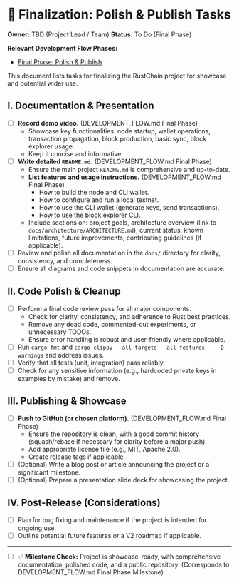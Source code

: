 # 🚀 Finalization: Polish & Publish Tasks

**Owner:** TBD (Project Lead / Team)
**Status:** To Do (Final Phase)

**Relevant Development Flow Phases:**
- [Final Phase: Polish & Publish](../../docs/development_breakdown/DEVELOPMENT_FLOW.md#final-phase-polish--publish)

This document lists tasks for finalizing the RustChain project for showcase and potential wider use.

## I. Documentation & Presentation

- [ ] **Record demo video.** (DEVELOPMENT_FLOW.md Final Phase)
    - Showcase key functionalities: node startup, wallet operations, transaction propagation, block production, basic sync, block explorer usage.
    - Keep it concise and informative.
- [ ] **Write detailed `README.md`.** (DEVELOPMENT_FLOW.md Final Phase)
    - Ensure the main project `README.md` is comprehensive and up-to-date.
    - **List features and usage instructions.** (DEVELOPMENT_FLOW.md Final Phase)
        - How to build the node and CLI wallet.
        - How to configure and run a local testnet.
        - How to use the CLI wallet (generate keys, send transactions).
        - How to use the block explorer CLI.
    - Include sections on: project goals, architecture overview (link to `docs/architecture/ARCHITECTURE.md`), current status, known limitations, future improvements, contributing guidelines (if applicable).
- [ ] Review and polish all documentation in the `docs/` directory for clarity, consistency, and completeness.
- [ ] Ensure all diagrams and code snippets in documentation are accurate.

## II. Code Polish & Cleanup

- [ ] Perform a final code review pass for all major components.
    - Check for clarity, consistency, and adherence to Rust best practices.
    - Remove any dead code, commented-out experiments, or unnecessary TODOs.
    - Ensure error handling is robust and user-friendly where applicable.
- [ ] Run `cargo fmt` and `cargo clippy --all-targets --all-features -- -D warnings` and address issues.
- [ ] Verify that all tests (unit, integration) pass reliably.
- [ ] Check for any sensitive information (e.g., hardcoded private keys in examples by mistake) and remove.

## III. Publishing & Showcase

- [ ] **Push to GitHub (or chosen platform).** (DEVELOPMENT_FLOW.md Final Phase)
    - Ensure the repository is clean, with a good commit history (squash/rebase if necessary for clarity before a major push).
    - Add appropriate license file (e.g., MIT, Apache 2.0).
    - Create release tags if applicable.
- [ ] (Optional) Write a blog post or article announcing the project or a significant milestone.
- [ ] (Optional) Prepare a presentation slide deck for showcasing the project.

## IV. Post-Release (Considerations)

- [ ] Plan for bug fixing and maintenance if the project is intended for ongoing use.
- [ ] Outline potential future features or a V2 roadmap if applicable.

---

- [ ] ✅ **Milestone Check:** Project is showcase-ready, with comprehensive documentation, polished code, and a public repository. (Corresponds to DEVELOPMENT_FLOW.md Final Phase Milestone). 